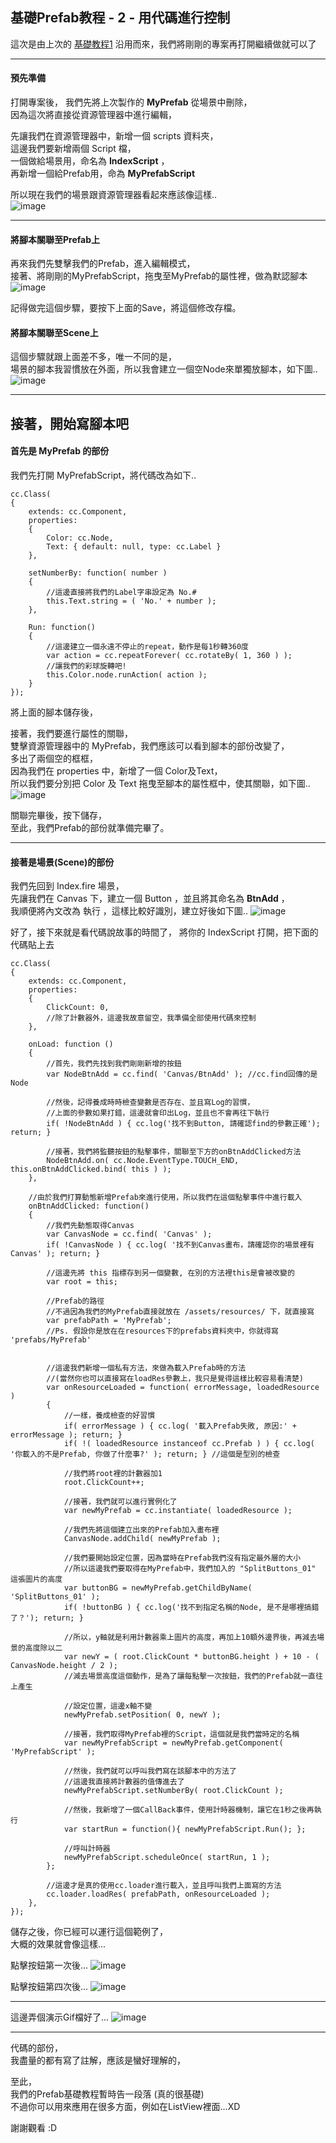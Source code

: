 基礎Prefab教程 - 2 - 用代碼進行控制
------------------------------------------------------------------------------------------------------

這次是由上次的 [基礎教程1](../01.Basic.01.Create/readme.md) 沿用而來，我們將剛剛的專案再打開繼續做就可以了

------

#### 預先準備

打開專案後，
我們先將上次製作的 **MyPrefab** 從場景中刪除，  
因為這次將直接從資源管理器中進行編輯，

先讓我們在資源管理器中，新增一個 scripts 資料夾，  
這邊我們要新增兩個 Script 檔，  
一個做給場景用，命名為 **IndexScript** ，  
再新增一個給Prefab用，命為 **MyPrefabScript**   

所以現在我們的場景跟資源管理器看起來應該像這樣..  
![image](imgs/01.jpg)

------

#### 將腳本關聯至Prefab上

再來我們先雙擊我們的Prefab，進入編輯模式，  
接著、將剛剛的MyPrefabScript，拖曳至MyPrefab的屬性裡，做為默認腳本
![image](imgs/02.jpg)

記得做完這個步驟，要按下上面的Save，將這個修改存檔。

#### 將腳本關聯至Scene上

這個步驟就跟上面差不多，唯一不同的是，  
場景的腳本我習慣放在外面，所以我會建立一個空Node來單獨放腳本，如下圖..
![image](imgs/03.jpg)

------

## 接著，開始寫腳本吧

#### 首先是 MyPrefab 的部份
我們先打開 MyPrefabScript，將代碼改為如下..
```
cc.Class(
{
	extends: cc.Component,
	properties: 
	{
		Color: cc.Node,
		Text: { default: null, type: cc.Label }
	},
	
	setNumberBy: function( number )
	{
		//這邊直接將我們的Label字串設定為 No.#
		this.Text.string = ( 'No.' + number );
	},
	
	Run: function()
	{
		//這邊建立一個永遠不停止的repeat，動作是每1秒轉360度
		var action = cc.repeatForever( cc.rotateBy( 1, 360 ) );
		//讓我們的彩球旋轉吧!
		this.Color.node.runAction( action );
	}
});
```
將上面的腳本儲存後，

接著，我們要進行屬性的關聯，  
雙擊資源管理器中的 MyPrefab，我們應該可以看到腳本的部份改變了，  
多出了兩個空的框框，  
因為我們在 properties 中，新增了一個 Color及Text，  
所以我們要分別把 Color 及 Text 拖曳至腳本的屬性框中，使其關聯，如下圖..  
![image](imgs/04.jpg)

關聯完畢後，按下儲存，  
至此，我們Prefab的部份就準備完畢了。


------

#### 接著是場景(Scene)的部份

我們先回到 Index.fire 場景，  
先讓我們在 Canvas 下，建立一個 Button ，並且將其命名為 **BtnAdd** ，  
我順便將內文改為 執行 ，這樣比較好識別，建立好後如下圖..
![image](imgs/05.jpg)

好了，接下來就是看代碼說故事的時間了，
將你的 IndexScript 打開，把下面的代碼貼上去
```
cc.Class(
{
	extends: cc.Component,
	properties: 
	{
		ClickCount: 0,
		//除了計數器外，這邊我故意留空，我準備全部使用代碼來控制
	},

	onLoad: function ()
	{
		//首先，我們先找到我們剛剛新增的按鈕
		var NodeBtnAdd = cc.find( 'Canvas/BtnAdd' ); //cc.find回傳的是Node
		
		//然後，記得養成時時檢查變數是否存在、並且寫Log的習慣，
		//上面的參數如果打錯，這邊就會印出Log，並且也不會再往下執行
		if( !NodeBtnAdd ) { cc.log('找不到Button, 請確認find的參數正確'); return; }
		
		//接著，我們將監聽按鈕的點擊事件，關聯至下方的onBtnAddClicked方法
		NodeBtnAdd.on( cc.Node.EventType.TOUCH_END, this.onBtnAddClicked.bind( this ) );
	},

	//由於我們打算動態新增Prefab來進行使用，所以我們在這個點擊事件中進行載入
	onBtnAddClicked: function()
	{
		//我們先動態取得Canvas
		var CanvasNode = cc.find( 'Canvas' );
		if( !CanvasNode ) { cc.log( '找不到Canvas畫布，請確認你的場景裡有Canvas' ); return; } 
		
		//這邊先將 this 指標存到另一個變數, 在別的方法裡this是會被改變的
		var root = this; 
		
		//Prefab的路徑
		//不過因為我們的MyPrefab直接就放在 /assets/resources/ 下，就直接寫
		var prefabPath = 'MyPrefab';
		//Ps. 假設你是放在在resources下的prefabs資料夾中，你就得寫 'prefabs/MyPrefab'
		
		
		//這邊我們新增一個私有方法，來做為載入Prefab時的方法
		//(當然你也可以直接寫在loadRes參數上，我只是覺得這樣比較容易看清楚)
		var onResourceLoaded = function( errorMessage, loadedResource )
		{
			//一樣，養成檢查的好習慣
			if( errorMessage ) { cc.log( '載入Prefab失敗, 原因:' + errorMessage ); return; }
			if( !( loadedResource instanceof cc.Prefab ) ) { cc.log( '你載入的不是Prefab, 你做了什麼事?' ); return; } //這個是型別的檢查
			
			//我們將root裡的計數器加1
			root.ClickCount++;
			
			//接著，我們就可以進行實例化了
			var newMyPrefab = cc.instantiate( loadedResource );
			
			//我們先將這個建立出來的Prefab加入畫布裡
			CanvasNode.addChild( newMyPrefab );
			
			//我們要開始設定位置，因為當時在Prefab我們沒有指定最外層的大小
			//所以這邊我們要取得在MyPrefab中，我們加入的 "SplitButtons_01" 這張圖片的高度
			var buttonBG = newMyPrefab.getChildByName( 'SplitButtons_01' );
			if( !buttonBG ) { cc.log('找不到指定名稱的Node, 是不是哪裡搞錯了？'); return; }
			
			//所以，y軸就是利用計數器乘上圖片的高度，再加上10額外邊界後，再減去場景的高度除以二
			var newY = ( root.ClickCount * buttonBG.height ) + 10 - ( CanvasNode.height / 2 );
			//減去場景高度這個動作，是為了讓每點擊一次按鈕，我們的Prefab就一直往上產生
			
			//設定位置，這邊x軸不變
			newMyPrefab.setPosition( 0, newY );
			
			//接著，我們取得MyPrefab裡的Script，這個就是我們當時定的名稱
			var newMyPrefabScript = newMyPrefab.getComponent( 'MyPrefabScript' );
			
			//然後，我們就可以呼叫我們寫在該腳本中的方法了
			//這邊我直接將計數器的值傳進去了
			newMyPrefabScript.setNumberBy( root.ClickCount );
			
			//然後，我新增了一個CallBack事件，使用計時器機制，讓它在1秒之後再執行
			var startRun = function(){ newMyPrefabScript.Run(); };
			
			//呼叫計時器
			newMyPrefabScript.scheduleOnce( startRun, 1 );
		};
		
		//這邊才是真的使用cc.loader進行載入，並且呼叫我們上面寫的方法
		cc.loader.loadRes( prefabPath, onResourceLoaded );
	},
});
```

儲存之後，你已經可以運行這個範例了，  
大概的效果就會像這樣...

點擊按鈕第一次後...
![image](imgs/06.jpg)

點擊按鈕第四次後...
![image](imgs/07.jpg)

------------------------------------------------------------------------------------------------------

這邊弄個演示Gif檔好了...
![image](imgs/08.gif)


------------------------------------------------------------------------------------------------------

代碼的部份，  
我盡量的都有寫了註解，應該是蠻好理解的，

至此，  
我們的Prefab基礎教程暫時告一段落 (真的很基礎)  
不過你可以用來應用在很多方面，例如在ListView裡面...XD


謝謝觀看 :D

